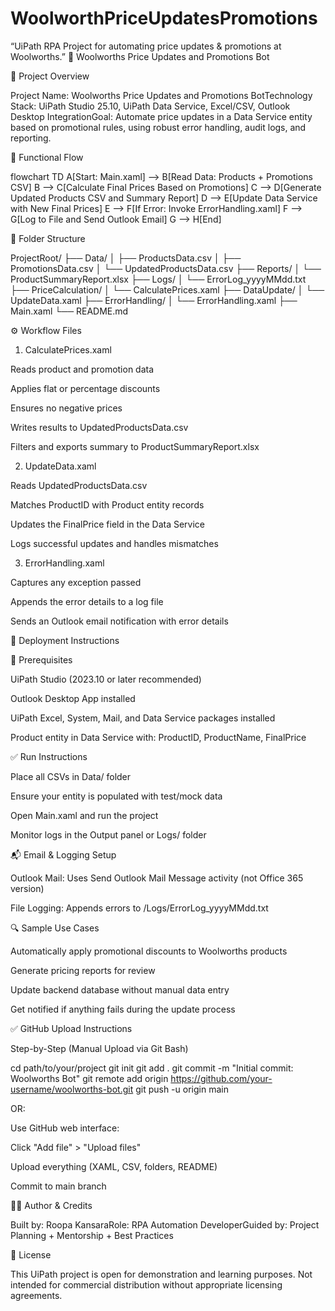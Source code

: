 # WoolworthPriceUpdatesPromotions
“UiPath RPA Project for automating price updates &amp; promotions at Woolworths.”
🛒 Woolworths Price Updates and Promotions Bot

📌 Project Overview

Project Name: Woolworths Price Updates and Promotions BotTechnology Stack: UiPath Studio 25.10, UiPath Data Service, Excel/CSV, Outlook Desktop IntegrationGoal: Automate price updates in a Data Service entity based on promotional rules, using robust error handling, audit logs, and reporting.

🔧 Functional Flow

flowchart TD
    A[Start: Main.xaml] --> B[Read Data: Products + Promotions CSV]
    B --> C[Calculate Final Prices Based on Promotions]
    C --> D[Generate Updated Products CSV and Summary Report]
    D --> E[Update Data Service with New Final Prices]
    E --> F[If Error: Invoke ErrorHandling.xaml]
    F --> G[Log to File and Send Outlook Email]
    G --> H[End]

📁 Folder Structure

ProjectRoot/
├── Data/
│   ├── ProductsData.csv
│   ├── PromotionsData.csv
│   └── UpdatedProductsData.csv
├── Reports/
│   └── ProductSummaryReport.xlsx
├── Logs/
│   └── ErrorLog_yyyyMMdd.txt
├── PriceCalculation/
│   └── CalculatePrices.xaml
├── DataUpdate/
│   └── UpdateData.xaml
├── ErrorHandling/
│   └── ErrorHandling.xaml
├── Main.xaml
└── README.md

⚙ Workflow Files

1. CalculatePrices.xaml

Reads product and promotion data

Applies flat or percentage discounts

Ensures no negative prices

Writes results to UpdatedProductsData.csv

Filters and exports summary to ProductSummaryReport.xlsx

2. UpdateData.xaml

Reads UpdatedProductsData.csv

Matches ProductID with Product entity records

Updates the FinalPrice field in the Data Service

Logs successful updates and handles mismatches

3. ErrorHandling.xaml

Captures any exception passed

Appends the error details to a log file

Sends an Outlook email notification with error details

🚀 Deployment Instructions

🧩 Prerequisites

UiPath Studio (2023.10 or later recommended)

Outlook Desktop App installed

UiPath Excel, System, Mail, and Data Service packages installed

Product entity in Data Service with: ProductID, ProductName, FinalPrice

✅ Run Instructions

Place all CSVs in Data/ folder

Ensure your entity is populated with test/mock data

Open Main.xaml and run the project

Monitor logs in the Output panel or Logs/ folder

📬 Email & Logging Setup

Outlook Mail: Uses Send Outlook Mail Message activity (not Office 365 version)

File Logging: Appends errors to /Logs/ErrorLog_yyyyMMdd.txt

🔍 Sample Use Cases

Automatically apply promotional discounts to Woolworths products

Generate pricing reports for review

Update backend database without manual data entry

Get notified if anything fails during the update process

✅ GitHub Upload Instructions

Step-by-Step (Manual Upload via Git Bash)

cd path/to/your/project
git init
git add .
git commit -m "Initial commit: Woolworths Bot"
git remote add origin https://github.com/your-username/woolworths-bot.git
git push -u origin main

OR:

Use GitHub web interface:

Click "Add file" > "Upload files"

Upload everything (XAML, CSV, folders, README)

Commit to main branch

👩‍💻 Author & Credits

Built by: Roopa KansaraRole: RPA Automation DeveloperGuided by: Project Planning + Mentorship + Best Practices

📄 License

This UiPath project is open for demonstration and learning purposes. Not intended for commercial distribution without appropriate licensing agreements.
